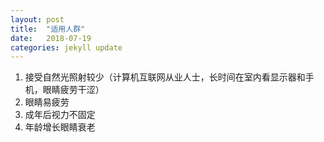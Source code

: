 ```yaml
---
layout: post
title:  "适用人群"
date:   2018-07-19
categories: jekyll update
---
```

1. 接受自然光照射较少（计算机互联网从业人士，长时间在室内看显示器和手机，眼睛疲劳干涩）
2. 眼睛易疲劳
3. 成年后视力不固定
4. 年龄增长眼睛衰老
